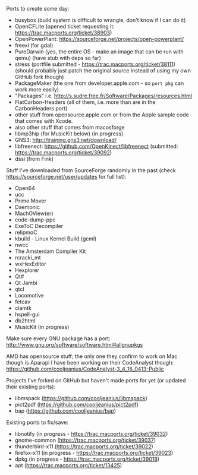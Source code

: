 Ports to create some day:
- busybox (build system is difficult to wrangle, don't know if I can do it)
- OpenCFLite (opened ticket requesting it: https://trac.macports.org/ticket/38903)
- OpenPowerPlant: https://sourceforge.net/projects/open-powerplant/
- freexl (for gdal)
- PureDarwin (yes, the entire OS - make an image that can be run with qemu) (have stub with deps so far)
- stress (portfile submitted - https://trac.macports.org/ticket/38111) (should probably just patch the original source instead of using my own GitHub fork though)
- PackageMaker (the one from developer.apple.com - so `port pkg` can work more easily)
- "Packages" i.e. http://s.sudre.free.fr/Software/Packages/resources.html
- FlatCarbon-Headers (all of them, i.e. more than are in the CarbonHeaders port)
- other stuff from opensource.apple.com or from the Apple sample code that comes with Xcode.
- also other stuff that comes from macosforge
- libmp3hip (for MusicKit below) (in progress)
- GNS3: http://training.gns3.net/download/
- libfreenect: https://github.com/OpenKinect/libfreenect (submitted: https://trac.macports.org/ticket/39092)
- dssi (from Fink)

Stuff I've downloaded from SourceForge randomly in the past (check https://sourceforge.net/user/updates for full list):
- Open64
- ucc
- Prime Mover
- Daemonic
- MachOView(er)
- code-dump-ppc
- ExeToC Decompiler
- relipmoC
- kbuild - Linux Kernel Build (gcml)
- nwcc
- The Amsterdam Compiler Kit
- rcracki_mt
- wxHexEditor
- Hexplorer
- Qt#
- Qt Jambi
- qtcl
- Locomotive
- fetcav
- clamtk
- hspell-gui
- db2html
- MusicKit (in progress)

<!--
Copied and pasted from gnome-desktop-suite's comments hidden in its portfile:
#
# TODO
#
# The following modules are included in the current GNOME desktop
# environment specification but have not yet been ported to MacPorts
#
# brasero  (no support for darwin Mac OS X, requires Linux SG or BSD CAM)
# cheese   (requires Video4Linux or  V4L2)
# deskbar-applet
# ekiga (requires Video4Linux or  V4L2)
# evolution
# evolution-exchange
# evolution-mapi
# evolution-webcal
# gnome-bluetooth
# gnome-desktop-sharp
# gnome-disk-utility
# gnome-nettool
# gnome-packagekit
# gnome-power-manager
# gnome-screensaver
# gnome-system-tools
# gnome-user-share
# gok
# hampster-applet
# mousetweaks
# nautilus-sendto
# orca
# sound-juicer (depends on brasero)
# tomboy
# vinagre
#
# BROKEN PORTS
#
# The following ports are included in the current GNOME desktop
# environment specification and have been ported to MacPorts but
# are currently broken and/or need to be updated
#
# gnome-netstatus (builds but doesn't work -- tries to open /proc/net/dev)
# gnome-system-monitor (builds but segfaults on processes/resources -- probably due to lack of support for MacOSX in libgtop)
#
-->

Make sure every GNU package has a port:
http://www.gnu.org/software/software.html#allgnupkgs

AMD has opensource stuff; the only one they confirm to work on Mac though is Aparapi
I have been working on their CodeAnalyst though: https://github.com/cooljeanius/CodeAnalyst-3_4_18_0413-Public

Projects I've forked on GitHub but haven't made ports for yet (or updated their existing ports):
- libmspack (https://github.com/cooljeanius/libmspack)
- pict2pdf (https://github.com/cooljeanius/pict2pdf)
- bap (https://github.com/cooljeanius/bap)

Existing ports to fix/save:
- libnotify (in progress - https://trac.macports.org/ticket/39032)
- gnome-common (https://trac.macports.org/ticket/39037)
- thunderbird-x11 (https://trac.macports.org/ticket/39022)
- firefox-x11 (in progress - https://trac.macports.org/ticket/39023)
- dpkg (in progress - https://trac.macports.org/ticket/39018)
- apt (https://trac.macports.org/ticket/13425) 

